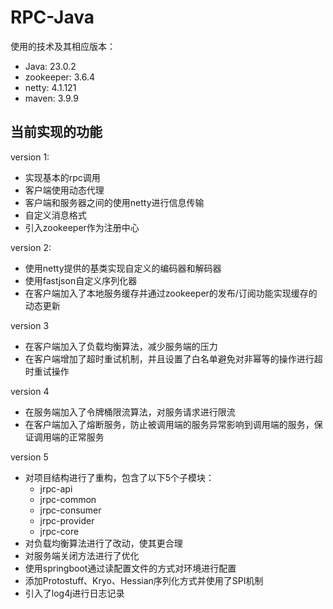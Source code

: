 # RPC-Java

使用的技术及其相应版本：

+ Java: 23.0.2
+ zookeeper: 3.6.4
+ netty: 4.1.121
+ maven: 3.9.9

## 当前实现的功能

version 1:

+ 实现基本的rpc调用
+ 客户端使用动态代理
+ 客户端和服务器之间的使用netty进行信息传输
+ 自定义消息格式
+ 引入zookeeper作为注册中心

version 2:

+ 使用netty提供的基类实现自定义的编码器和解码器
+ 使用fastjson自定义序列化器
+ 在客户端加入了本地服务缓存并通过zookeeper的发布/订阅功能实现缓存的动态更新

version 3

+ 在客户端加入了负载均衡算法，减少服务端的压力
+ 在客户端增加了超时重试机制，并且设置了白名单避免对非幂等的操作进行超时重试操作

version 4

+ 在服务端加入了令牌桶限流算法，对服务请求进行限流
+ 在客户端加入了熔断服务，防止被调用端的服务异常影响到调用端的服务，保证调用端的正常服务

version 5

+ 对项目结构进行了重构，包含了以下5个子模块：
  + jrpc-api
  + jrpc-common
  + jrpc-consumer
  + jrpc-provider
  + jrpc-core
+ 对负载均衡算法进行了改动，使其更合理
+ 对服务端关闭方法进行了优化
+ 使用springboot通过读配置文件的方式对环境进行配置
+ 添加Protostuff、Kryo、Hessian序列化方式并使用了SPI机制
+ 引入了log4j进行日志记录
